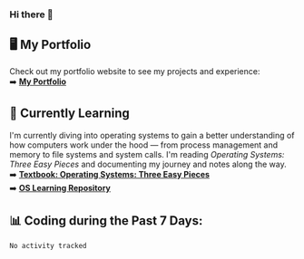 ### Hi there 🌱  

## 🖥️ My Portfolio  
Check out my portfolio website to see my projects and experience:  
➡️ [**My Portfolio**](https://dieg0raf.github.io/)  

## 📘 Currently Learning  
I'm currently diving into operating systems to gain a better understanding of how computers work under the hood — from process management and memory to file systems and system calls. I'm reading *Operating Systems: Three Easy Pieces* and documenting my journey and notes along the way.  
➡️ [**Textbook: Operating Systems: Three Easy Pieces**](https://pages.cs.wisc.edu/~remzi/OSTEP/)  
➡️ [**OS Learning Repository**](https://github.com/Dieg0raf/os)

## 📊 Coding during the Past 7 Days: 
<!--START_SECTION:waka-->

```txt
No activity tracked
```

<!--END_SECTION:waka-->
<!--
**Dieg0raf/Dieg0raf** is a ✨ _special_ ✨ repository because its `README.md` (this file) appears on your GitHub profile.

Here are some ideas to get you started:

- 🔭 I’m currently working on ...
- 🌱 I’m currently learning ...
- 👯 I’m looking to collaborate on ...
- 🤔 I’m looking for help with ...
- 💬 Ask me about ...
- 📫 How to reach me: ...
- 😄 Pronouns: ...
- ⚡ Fun fact: ...
-->
